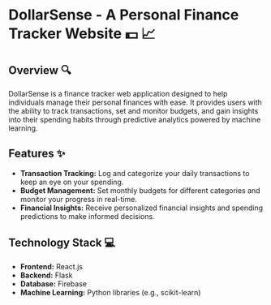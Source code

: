 # DollarSense - A Personal Finance Tracker Website :dollar: :chart_with_upwards_trend:

## Overview :mag:
DollarSense is a finance tracker web application designed to help individuals manage their personal finances with ease. It provides users with the ability to track transactions, set and monitor budgets, and gain insights into their spending habits through predictive analytics powered by machine learning.

## Features :sparkles:
- **Transaction Tracking:** Log and categorize your daily transactions to keep an eye on your spending.
- **Budget Management:** Set monthly budgets for different categories and monitor your progress in real-time.
- **Financial Insights:** Receive personalized financial insights and spending predictions to make informed decisions.

## Technology Stack :computer:
- **Frontend:** React.js
- **Backend:** Flask
- **Database:** Firebase
- **Machine Learning:** Python libraries (e.g., scikit-learn)
